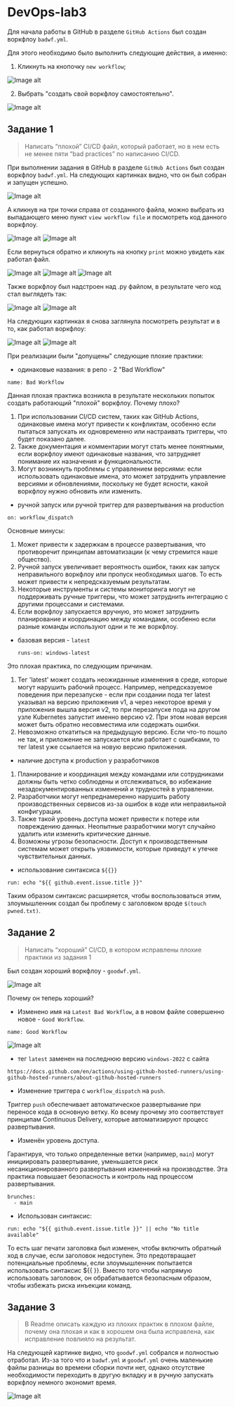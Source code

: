 # DevOps-lab3
Для начала работы в GitHub в разделе `GitHub Actions` был создан воркфлоу `badwf.yml`. 

Для этого необходимо было выполнить следующие действия, а именно:
1) Кликнуть на кнопочку `new workflow`;
   
![Image alt](lab3photo/3.1.png)

2) Выбрать "создать свой воркфлоу самостоятельно".
   
![Image alt](lab3photo/3.2.png)

## Задание 1
> Написать “плохой” CI/CD файл, который работает, но в нем есть не менее пяти “bad practices” по написанию CI/CD.

При выполнении задания в GitHub в разделе `GitHub Actions` был создан воркфлоу `badwf.yml`. На следующих картинках видно, что он был собран и запущен успешно.

![Image alt](lab3photo/3.8.png)

А кликнув на три точки справа от созданного файла, можно выбрать из выпадающего меню пункт `view workflow file` и посмотреть код данного воркфлоу.

![Image alt](lab3photo/3.12.png)
![Image alt](lab3photo/3.5.png)

Если вернуться обратно и кликнуть на кнопку `print` можно увидеть как работал файл.

![Image alt](lab3photo/3.13.png)
![Image alt](lab3photo/3.6.png)
![Image alt](lab3photo/3.7.png)

Также воркфлоу был надстроен над .py файлом, в результате чего код стал выглядеть так:

![Image alt](lab3photo/3.70.png)
![Image alt](lab3photo/3.71.png)

На следующих картинках я снова заглянула  посмотреть результат и в то, как работал воркфлоу:

![Image alt](lab3photo/3.72.png)
![Image alt](lab3photo/3.73.png)

При реализации были "допущены" следующие плохие практики:
- одинаковые названия: в репо - 2 "Bad Workflow"
```
name: Bad Workflow
```
Данная плохая практика возникла в результате нескольких попыток создать работающий "плохой" воркфлоу. Почему плохо?
1. При использовании CI/CD систем, таких как GitHub Actions, одинаковые имена могут привести к конфликтам, особенно если пытаться запускать их одновременно или настраивать триггеры, что будет показано далее.
2. Также документация и комментарии могут стать менее понятными, если воркфлоу имеют одинаковые названия, что затрудняет понимание их назначения и функциональности.
3. Могут возникнуть проблемы с управлением версиями: если использовать одинаковые имена, это может затруднить управление версиями и обновлениями, поскольку не будет ясности, какой воркфлоу нужно обновить или изменить.
- ручной запуск или ручной триггер для развертывания на production
```
on: workflow_dispatch
```
Основные минусы:
1. Может привести к задержкам в процессе развертывания, что противоречит принципам автоматизации (к чему стремится наше общество).
2. Ручной запуск увеличивает вероятность ошибок, таких как запуск неправильного воркфлоу или пропуск необходимых шагов. То есть может привести к непредсказуемым результатам.
3. Некоторые инструменты и системы мониторинга могут не поддерживать ручные триггеры, что может затруднить интеграцию с другими процессами и системами.
4. Если воркфлоу запускается вручную, это может затруднить планирование и координацию между командами, особенно если разные команды используют одни и те же воркфлоу.
- базовая версия - `latest`

  ```
  runs-on: windows-latest
  ```
Это плохая практика, по следующим причинам.
1. Тег 'latest' может создать неожиданные изменения в среде, которые могут нарушить рабочий процесс. 
Например, непредсказуемое поведения при перезапуске - если при создании пода тег latest указывал на версию приложения v1, а через некоторое время у приложения вышла версия v2, то при перезапуске пода на другом узле Kubernetes запустит именно версию v2. При этом новая версия может быть обратно несовместима или содержать ошибки.
2. Невозможно откатиться на предыдущую версию. Если что-то пошло не так, и приложение не запускается или работает с ошибками, то тег latest уже ссылается на новую версию приложения.
- наличие доступа к production у разработчиков
1. Планирование и координация между командами или сотрудниками должны быть четко соблюдены и отслеживаться, во избежание незадокументированных изменений и трудностей в управлении.
2. Разработчики могут непреднамеренно нарушить работу производственных сервисов из-за ошибок в коде или неправильной конфигурации. 
3. Также такой уровень доступа может привести к потере или повреждению данных. Неопытные разработчики могут случайно удалить или изменить критические данные. 
4. Возможны угрозы безопасности. Доступ к производственным системам может открыть уязвимости, которые приведут к утечке чувствительных данных.
- использование синтаксиса `${{}}`
```
run: echo "${{ github.event.issue.title }}"
```
Таким образом синтаксис расширяется, чтобы воспользоваться этим, злоумышленник создал бы проблему с заголовком вроде `$(touch pwned.txt)`.
## Задание 2
> Написать “хороший” CI/CD, в котором исправлены плохие практики из задания 1

Был создан хороший воркфлоу - `goodwf.yml`.

![Image alt](lab3photo/3.9.png)

Почему он теперь хороший?
- Изменено имя на `Latest Bad Workflow`, а в новом файле 
совершенно новое - `Good Workflow`.
```
name: Good Workflow
```
![Image alt](lab3photo/3.11.png)

- тег `latest` заменен на последнюю версию `windows-2022` c сайта 
```
https://docs.github.com/en/actions/using-github-hosted-runners/using-github-hosted-runners/about-github-hosted-runners
```
- Изменение триггера с `workflow_dispatch` на `push`.

Триггер `push` обеспечивает автоматическое развертывание при переносе кода в основную ветку. Ко всему прочему это соответствует принципам Continuous Delivery, которые 
автоматизируют процесс развертывания.
- Изменён уровень доступа.

Гарантируя, что только определенные ветки (например, `main`) могут 
инициировать развертывание, уменьшается риск несанкционированного развертывания
изменений на производстве. Эта практика повышает безопасность и контроль над 
процессом развертывания.
```
brunches:
  - main
```
- Использован синтаксис: 
```
run: echo "${{ github.event.issue.title }}" || echo "No title available"
```
То есть шаг печати заголовка был изменен, чтобы включить обратный ход в случае, если 
заголовок недоступен. Это предотвращает потенциальные проблемы, если злоумышленник 
попытается использовать синтаксис ${{ }}. Вместо того чтобы напрямую использовать 
заголовок, он обрабатывается безопасным образом, чтобы избежать риска инъекции 
команд.

## Задание 3
> В Readme описать каждую из плохих практик в плохом файле, почему она плохая и как в хорошем она была исправлена, как исправление повлияло на результат.

На следующей картинке видно, что `goodwf.yml` собрался и полностью отработал. Из-за того что и `badwf.yml` и `goodwf.yml` очень маленькие файлы разницы во времени сборки почти нет, однако отсутствие необходимости переходить в другую вкладку и в ручную запускать воркфлоу немного экономит время. 

![Image alt](lab3photo/3.10.png)

